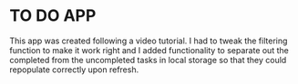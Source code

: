 # TO DO APP

This app was created following a video tutorial. I had to tweak the filtering function to make it work right and I added functionality to separate out the completed from the uncompleted tasks in local storage so that they could repopulate correctly upon refresh.